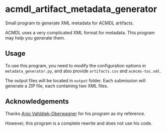 # acmdl_artifact_metadata_generator

Small program to generate XML metadata for ACMDL artifacts.

ACMDL uses a very complicated XML format for metadata. This program may help you generate them.

## Usage

To use this program, you need to modify the configuration options in `metadata_generator.py`, and also provide `artifacts.csv` and `acmcms-toc.xml`.

The output files will be located in `output` folder. Each submission will generate a ZIP file, each containing two XML files.

## Acknowledgements

Thanks [Anjo Vahldiek-Oberwagner](https://github.com/vahldiek/acmdl_artifact_metadata) for his program as my reference.

However, this program is a complete rewrite and does not use his code.
